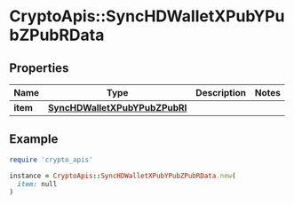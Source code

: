 # CryptoApis::SyncHDWalletXPubYPubZPubRData

## Properties

| Name | Type | Description | Notes |
| ---- | ---- | ----------- | ----- |
| **item** | [**SyncHDWalletXPubYPubZPubRI**](SyncHDWalletXPubYPubZPubRI.md) |  |  |

## Example

```ruby
require 'crypto_apis'

instance = CryptoApis::SyncHDWalletXPubYPubZPubRData.new(
  item: null
)
```


